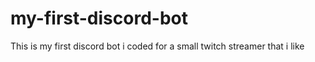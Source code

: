 # my-first-discord-bot
This is my first discord bot i coded for a small twitch streamer that i like
